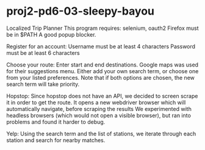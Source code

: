 proj2-pd6-03-sleepy-bayou
=========================

Localized Trip Planner
This program requires:
	selenium, oauth2
	Firefox must be in $PATH
	A good popup blocker.
	
Register for an account:
	Username must be at least 4 characters
	Password must be at least 6 characters

Choose your route:
	Enter start and end destinations. Google maps was used for their suggestions menu.
	Either add your own search term, or choose one from your listed preferences.
	Note that if both options are chosen, the new search term will take priority.
	
Hopstop:
	Since hopstop does not have an API, we decided to screen scrape it in order to get the route.
	It opens a new webdriver browser which will automatically navigate, before scraping the results
	We experimented with headless browsers (which would not open a visible browser), but ran into problems and found it harder to debug.
	
Yelp:
	Using the search term and the list of stations, we iterate through each station and search for nearby matches.
